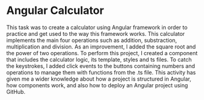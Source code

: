 # Angular Calculator

This task was to create a calculator using Angular framework in order to practice and get used to the way this framework works. This calculator implements the main four operations such as addition, substraction, multiplication and division. As an improvement, I added the square root and the power of two operations. 
To perform this project, I created a component that includes the calculator logic, its template, styles and ts files. To catch the keystrokes, I added click events to the buttons containing numbers and operations to manage them with functions from the .ts file.
This activity has given me a wider knowledge about how a project is structured in Angular, how components work, and also how to deploy an Angular project using GitHub.
